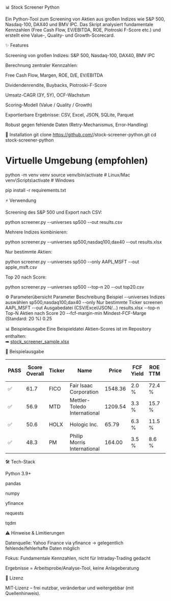 📊 Stock Screener Python

Ein Python-Tool zum Screening von Aktien aus großen Indizes wie S&P 500, Nasdaq-100, DAX40 und BMV IPC.
Das Skript analysiert fundamentale Kennzahlen (Free Cash Flow, EV/EBITDA, ROE, Piotroski F-Score etc.) und erstellt eine Value-, Quality- und Growth-Scorecard.

✨ Features

Screening von großen Indizes: S&P 500, Nasdaq-100, DAX40, BMV IPC

Berechnung zentraler Kennzahlen:

Free Cash Flow, Margen, ROE, D/E, EV/EBITDA

Dividendenrendite, Buybacks, Piotroski-F-Score

Umsatz-CAGR (3Y, 5Y), OCF-Wachstum

Scoring-Modell (Value / Quality / Growth)

Exportierbare Ergebnisse: CSV, Excel, JSON, SQLite, Parquet

Robust gegen fehlende Daten (Retry-Mechanismus, Error-Handling)

🚀 Installation
git clone https://github.com/<dein-user>/stock-screener-python.git
cd stock-screener-python

# Virtuelle Umgebung (empfohlen)
python -m venv venv
source venv/bin/activate   # Linux/Mac
venv\Scripts\activate      # Windows

pip install -r requirements.txt

⚡ Verwendung

Screening des S&P 500 und Export nach CSV:

python screener.py --universes sp500 --out results.csv


Mehrere Indizes kombinieren:

python screener.py --universes sp500,nasdaq100,dax40 --out results.xlsx


Nur bestimmte Aktien:

python screener.py --universes sp500 --only AAPL,MSFT --out apple_msft.csv


Top 20 nach Score:

python screener.py --universes sp500 --top-n 20 --out top20.csv

⚙️ Parameterübersicht
Parameter	Beschreibung	Beispiel
--universes	Indizes auswählen	sp500,nasdaq100,dax40
--only	Nur bestimmte Ticker screenen	AAPL,MSFT
--out	Ausgabedatei (CSV/Excel/JSON/…)	results.xlsx
--top-n	Top-N Aktien nach Score	20
--fcf-margin-min	Mindest-FCF-Marge (Standard: 20 %)	0.25


📊 Beispielausgabe
Eine Beispieldatei Aktien-Scores ist im Repository enthalten:  
➡ [stock_screener_sample.xlsx](./stock_screener_sample.xlsx)




📄 Beispielausgabe                              

| PASS | Score Overall | Ticker | Name                         | Price   | FCF Yield | ROE TTM | Piotroski F | EV/EBITDA | Rev CAGR (3Y) |
| ---- | ------------- | ------ | ---------------------------- | ------- | --------- | ------- | ----------- | --------- | ------------- |
| ✅    | 61.7          | FICO   | Fair Isaac Corporation       | 1548.36 | 2.0 %     | 72.4 %  | 8           | 44.2x     | 9.3 %         |
| ✅    | 56.9          | MTD    | Mettler-Toledo International | 1209.54 | 3.3 %     | 15.7 %  | 7           | 22.8x     | 1.4 %         |
| ✅    | 50.6          | HOLX   | Hologic Inc.                 | 65.79   | 6.3 %     | 11.5 %  | 8           | 12.2x     | –10.6 %       |
| ✅    | 48.3          | PM     | Philip Morris International  | 164.00  | 3.5 %     | 8.6 %   | 7           | 17.1x     | 6.4 %         |


🛠️ Tech-Stack

Python 3.9+

pandas

numpy

yfinance

requests

tqdm

⚠️ Hinweise & Limitierungen

Datenquelle: Yahoo Finance via yfinance → gelegentlich fehlende/fehlerhafte Daten möglich

Fokus: Fundamentale Kennzahlen, nicht für Intraday-Trading gedacht

Ergebnisse = Arbeitsprobe/Analyse-Tool, keine Anlageberatung

📜 Lizenz

MIT-Lizenz – frei nutzbar, veränderbar und weitergebbar (mit Quellenhinweis).

